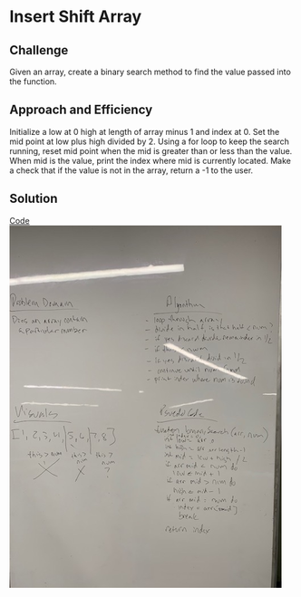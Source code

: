 # Insert Shift Array

## Challenge
Given an array, create a binary search method to find the value passed into the function.

## Approach and Efficiency
Initialize a low at 0 high at length of array minus 1 and index at 0. Set the mid point at low plus high divided by 2. Using a for loop to keep the search running, reset mid point when the mid is greater than or less than the value. When mid is the value, print the index where mid is currently located. Make a check that if the value is not in the array, return a -1 to the user. 

## Solution 
[Code](../../src/main/java/code401Challenges/BinarySearch.java)
![Whiteboard to insert shift array problem](../img/BinarySearch_whiteboard.jpg)